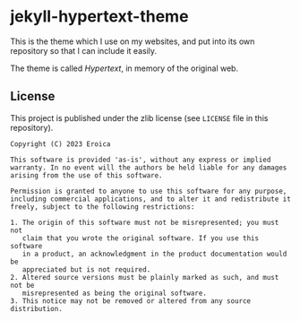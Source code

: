 # jekyll-hypertext-theme

This is the theme which I use on my websites, and put into its own repository so that I can include it easily.

The theme is called _Hypertext_, in memory of the original web.

## License

This project is published under the zlib license (see `LICENSE` file in this repository).

```
Copyright (C) 2023 Eroica

This software is provided 'as-is', without any express or implied
warranty. In no event will the authors be held liable for any damages
arising from the use of this software.

Permission is granted to anyone to use this software for any purpose,
including commercial applications, and to alter it and redistribute it
freely, subject to the following restrictions:

1. The origin of this software must not be misrepresented; you must not
   claim that you wrote the original software. If you use this software
   in a product, an acknowledgment in the product documentation would be
   appreciated but is not required.
2. Altered source versions must be plainly marked as such, and must not be
   misrepresented as being the original software.
3. This notice may not be removed or altered from any source distribution.
```
